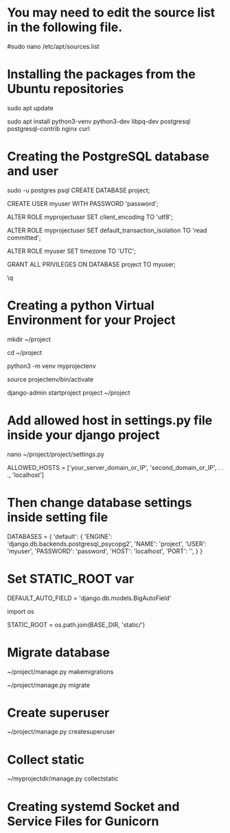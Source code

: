 # You may need to edit the source list in the following file.
#sudo nano /etc/apt/sources.list

# Installing the packages from the Ubuntu repositories
sudo apt update

sudo apt install python3-venv python3-dev libpq-dev postgresql postgresql-contrib nginx curl

# Creating the PostgreSQL database and user
sudo -u postgres psql
CREATE DATABASE project;

CREATE USER myuser WITH PASSWORD 'password';

ALTER ROLE myprojectuser SET client_encoding TO 'utf8';

ALTER ROLE myprojectuser SET default_transaction_isolation TO 'read committed';

ALTER ROLE myuser SET timezone TO 'UTC';

GRANT ALL PRIVILEGES ON DATABASE project TO myuser;

\q

# Creating a python Virtual Environment for your Project
mkdir ~/project

cd ~/project

python3 -m venv myprojectenv

source projectenv/bin/activate

django-admin startproject project ~/project

# Add allowed host in settings.py file inside your django project
nano ~/project/project/settings.py

ALLOWED_HOSTS = ['your_server_domain_or_IP', 'second_domain_or_IP', . . ., 'localhost']

# Then change database settings inside setting file

DATABASES = {
    'default': {
        'ENGINE': 'django.db.backends.postgresql_psycopg2',
        'NAME': 'project',
        'USER': 'myuser',
        'PASSWORD': 'password',
        'HOST': 'localhost',
        'PORT': '',
    }
}

# Set STATIC_ROOT var

DEFAULT_AUTO_FIELD = 'django.db.models.BigAutoField'

import os

STATIC_ROOT = os.path.join(BASE_DIR, 'static/')


# Migrate database

~/project/manage.py makemigrations

~/project/manage.py migrate


# Create superuser

~/project/manage.py createsuperuser

# Collect static

~/myprojectdir/manage.py collectstatic


# Creating systemd Socket and Service Files for Gunicorn




